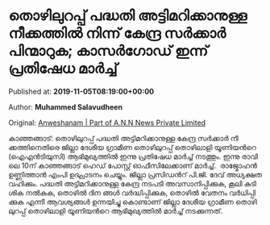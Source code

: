
# തൊ​ഴി​ലു​റ​പ്പ് പ​ദ്ധ​തി അ​ട്ടി​മ​റി​ക്കാ​നു​ള്ള നീക്കത്തിൽ നിന്ന് കേ​ന്ദ്ര സ​ര്‍​ക്കാ​ര്‍ പിന്മാറുക; കാസർഗോഡ് ഇന്ന് പ്രതിഷേധ മാർച്ച്

Published at: **2019-11-05T08:19:00+00:00**

Author: **Muhammed Salavudheen**

Original: [Anweshanam | Part of A.N.N News Private Limited](http://anweshanam.com/index.php/kerala/news/protest-against-central-decision-mgnrega)

കാ​ഞ്ഞ​ങ്ങാ​ട്: തൊ​ഴി​ലു​റ​പ്പ് പ​ദ്ധ​തി അ​ട്ടി​മ​റി​ക്കാ​നു​ള്ള കേ​ന്ദ്ര സ​ര്‍​ക്കാ​ര്‍ നീ​ക്കത്തിനെതിരെ ജി​ല്ലാ ദേ​ശീ​യ ഗ്രാ​മീ​ണ തൊ​ഴി​ലു​റ​പ്പ് തൊ​ഴി​ലാ​ളി യൂ​ണി​യ​ന്‍റെ (ഐ​എ​ന്‍​ടി​യു​സി) ആ​ഭി​മു​ഖ്യ​ത്തി​ല്‍ ഇ​ന്നു പ്രതിഷേധ മാർച്ച് നടത്തും. ഇ​ന്നു രാ​വി​ലെ 10ന് ​കാ​ഞ്ഞ​ങ്ങാ​ട് ഹെ​ഡ് പോ​സ്റ്റ് ഓ​ഫീ​സി​ലേക്കാണ് മാർച്ച്.  രാ​ജ്മോ​ഹ​ന്‍ ഉ​ണ്ണി​ത്താ​ന്‍ എം​പി ഉ​ദ്ഘാ​ട​നം ചെ​യ്യും. ജി​ല്ലാ പ്ര​സി​ഡ​ന്‍റ് പി.​ജി. ദേ​വ് അ​ധ്യ​ക്ഷ​ത വ​ഹി​ക്കും.
പ​ദ്ധ​തി അ​ട്ടി​മ​റി​ക്കാ​നു​ള്ള കേന്ദ്ര നടപടി അ​വ​സാ​നി​പ്പി​ക്കു​ക, കൂ​ലി കു​ടി​ശി​ക ന​ല്‍​കു​ക, തൊ​ഴി​ല്‍ ദിന ങ്ങ​ള്‍ വ​ര്‍​ദ്ധി​പ്പി​ക്കു​ക, തൊ​ഴി​ല്‍ വേ​ത​നം വ​ര്‍​ധി​പ്പി​ക്കു​ക എ​ന്നീ ആ​വ​ശ്യ​ങ്ങ​ള്‍ ഉ​ന്ന​യി​ച്ചു ​കൊണ്ടാണ് ജി​ല്ലാ ദേ​ശീ​യ ഗ്രാ​മീ​ണ തൊ​ഴി​ലു​റ​പ്പ് തൊ​ഴി​ലാ​ളി യൂ​ണി​യ​ന്‍റെ ആഭിമുഖ്യത്തിൽ മാർച്ച് നടക്കുന്നത്.
